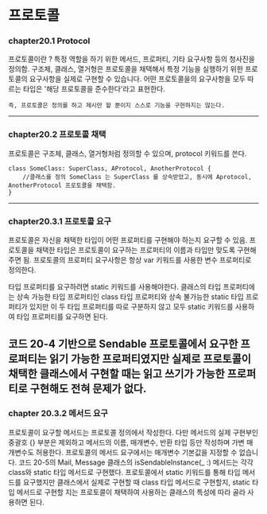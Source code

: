 # 프로토콜
### chapter20.1 Protocol
프로토콜이란 ? 특정 역할을 하기 위한 메서드, 프로퍼티, 기타 요구사항 등의 청사진을 정의함. 구조체, 클래스, 열거형은 프로토콜을 채택해서 특정 기능을 실행하기 위한 프로토콜의 요구사항을 실제로 구현할 수 있습니다. 어떤 프로토콜을의 요구사항을 모두 따르는 타입은 '해당 프로토콜을 준수한다'라고 표현한다. 
    
    즉, 프로토콜은 정의를 하고 제시만 할 뿐이지 스스로 기능을 구현하지는 않는다.
---------------------------------------
### chapter20.2 프로토콜 채택
프로토콜은 구조체, 클래스, 열거형처럼 정의할 수 있으며, protocol 키워드를 쓴다.

    class SomeClass: SuperClass, AProtocol, AnotherProtocol {
        //클래스를 정의 SomeClass 는 SuperClass 를 상속받았고, 동시에 Aprotocol, AnotherProtocol 프로토콜을 채택함.
    }
---------------------------------------
### chapter20.3.1 프로토콜 요구
프로토콜은 자신을 채택한 타입이 어떤 프로퍼티를 구현해야 하는지 요구할 수 있음. 프로토콜을 채택한 타입은 프로토콜이 요구하는 프로퍼티의 이름과 타입만 맞도록 구현해주면 됨. 프로토콜의 프로퍼티 요구사항은 항상 var 키워드를 사용한 변수 프로퍼티로 정의한다. 

타입 프로퍼티를 요구하려면 static 키워드를 사용해야한다. 클래스의 타입 프로퍼티에는 상속 가능한 타입 프로퍼티인 class 타입 프로퍼티와 상속 불가능한 static 타입 프로퍼티가 있지만 이 두 타입 프로퍼티를 따로 구분하지 않고 모두 static 키워드를 사용하여 타입 프로퍼티를 요구하면 된다.

코드 20-4 기반으로 Sendable 프로토콜에서 요구한 프로퍼티는 읽기 가능한 프로퍼티였지만 실제로 프로토콜이 채택한 클래스에서 구현할 때는 읽고 쓰기가 가능한 프로퍼티로 구현해도 전혀 문제가 없다.
-------------------------------
### chapter 20.3.2 메서드 요구
프로토콜이 요구할 메서드는 프로토콜 정의에서 작성한다. 다만 메서드의 실제 구현부인 중괄호 {} 부분은 제외하고 메서드의 이름, 매개변수, 반환 타입 등만 작성하며 가변 매개변수도 허용한다. 프로토콜의 메서드 요구에서는 매개변수 기본값을 지정할 수 없습니다. 코드 20-5의 Mail, Message 클래스의 isSendableInstance(_ :) 메서드는 각각 class와 static 타입 메서드로 구현했다. 프로토콜에서 static 키워드를 통해 타입 메서드를 요구했지만 클래스에서 실제로 구현할 때 class 타입 메서드로 구현할지, static 타입 메서드로 구현할 지는 프로토콜이 채택하여 사용하는 클래스의 특성에 따라 골라 사용하면 된다.

